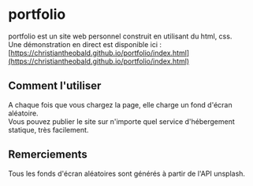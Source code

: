 # portfolio
portfolio est un site web personnel construit en utilisant du html, css. <br>
Une démonstration en direct est disponible ici : [https://christiantheobald.github.io/portfolio/index.html](https://christiantheobald.github.io/portfolio/index.html)
## Comment l'utiliser
A chaque fois que vous chargez la page, elle charge un fond d'écran aléatoire. <br>
Vous pouvez publier le site sur n'importe quel service d'hébergement statique, très facilement.
## Remerciements
Tous les fonds d'écran aléatoires sont générés à partir de l'API unsplash.
